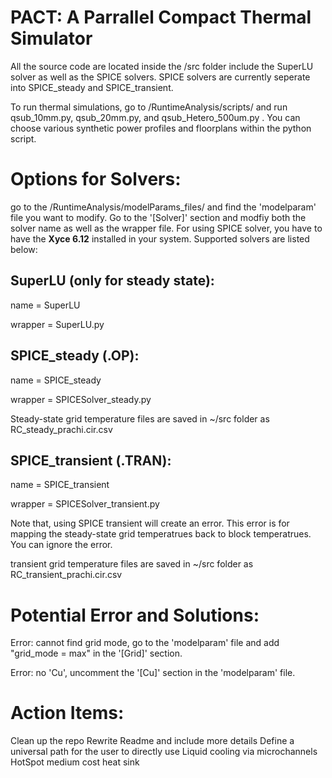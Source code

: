 # PACT: A Parrallel Compact Thermal Simulator
All the source code are located inside the /src folder include the SuperLU solver as well as the SPICE solvers. SPICE solvers are currently seperate into SPICE_steady and SPICE_transient. 

To run thermal simulations, go to /RuntimeAnalysis/scripts/ and run qsub_10mm.py, qsub_20mm.py, and qsub_Hetero_500um.py . You can choose various synthetic power profiles and floorplans within the python script. 



# Options for Solvers: 

go to the /RuntimeAnalysis/modelParams_files/ and find the 'modelparam' file you want to modify. Go to the '[Solver]' section and modfiy both the solver name as well as the wrapper file. For using SPICE solver, you have to have the __Xyce 6.12__ installed in your system. Supported solvers are listed below:

## SuperLU (only for steady state): 

name = SuperLU

wrapper = SuperLU.py

## SPICE_steady (.OP):

name = SPICE_steady

wrapper = SPICESolver_steady.py

Steady-state grid temperature files are saved in ~/src folder as RC_steady_prachi.cir.csv

## SPICE_transient (.TRAN):

name = SPICE_transient

wrapper = SPICESolver_transient.py

Note that, using SPICE transient will create an error. This error is for mapping the steady-state grid temperatrues back to block temperatrues. You can ignore the error. 

transient grid temperature files are saved in ~/src folder as RC_transient_prachi.cir.csv

# Potential Error and Solutions: 

Error: cannot find grid mode, go to the 'modelparam' file and add "grid_mode = max" in the '[Grid]' section.

Error: no 'Cu', uncomment the '[Cu]' section in the 'modelparam' file.

# Action Items:
Clean up the repo 
Rewrite Readme and include more details
Define a universal path for the user to directly use
Liquid cooling via microchannels
HotSpot medium cost heat sink

